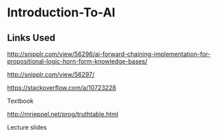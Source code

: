# Introduction-To-AI

## Links Used

http://snipplr.com/view/56296/ai-forward-chaining-implementation-for-propositional-logic-horn-form-knowledge-bases/

http://snipplr.com/view/56297/

https://stackoverflow.com/a/10723228

Textbook

http://mrieppel.net/prog/truthtable.html 

Lecture slides